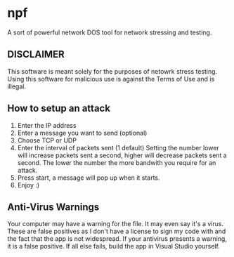 # npf
A sort of powerful network DOS tool for network stressing and testing.
## DISCLAIMER
This software is meant solely for the purposes of netowrk stress testing. Using this software for malicious use is against the Terms of Use and is illegal.
## How to setup an attack
1. Enter the IP address
2. Enter a message you want to send (optional)
3. Choose TCP or UDP
4. Enter the interval of packets sent (1 default) Setting the number lower will increase packets sent a second, higher will decrease packets sent a second. The lower the number the more bandwith you require for an attack.
5. Press start, a message will pop up when it starts.
6. Enjoy :)
## Anti-Virus Warnings
Your computer may have a warning for the file. It may even say it's a virus. These are false positives as I don't have a license to sign my code with and the fact that the app is not widespread. If your antivirus presents a warning, it is a false positive. If all else fails, build the app in Visual Studio yourself.
